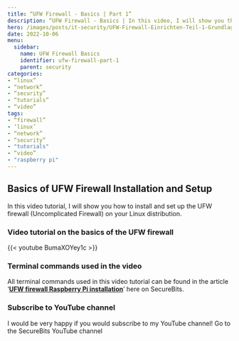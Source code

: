 ```yaml
---
title: “UFW Firewall - Basics | Part 1”
description: “UFW Firewall - Basics | In this video, I will show you the basics of the UFW firewall.”
hero: /images/posts/it-security/UFW-Firewall-Einrichten-Teil-1-Grundlagen.png
date: 2022-10-06
menu:
  sidebar:
    name: UFW Firewall Basics
    identifier: ufw-firewall-part-1
    parent: security
categories: 
- “linux”
- “network”
- “security”
- “tutorials”
- “video”
tags:
- “firewall”
- ‘linux’
- “network”
- “security”
- "tutorials"
- “video”
- "raspberry pi"
---
```

## Basics of UFW Firewall Installation and Setup
In this video tutorial, I will show you how to install and set up the UFW firewall (Uncomplicated Firewall) on your Linux distribution.
### Video tutorial on the basics of the UFW firewall
{{< youtube BumaXOYey1c >}}
### Terminal commands used in the video
All terminal commands used in this video tutorial can be found in the article ‘**[UFW firewall Raspberry Pi installation](https://secure-bits.org/ufw-firewall-raspberry-pi/)**’ here on SecureBits.
### Subscribe to YouTube channel
I would be very happy if you would subscribe to my YouTube channel!
Go to the SecureBits YouTube channel
